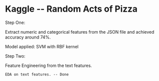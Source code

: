 Kaggle -- Random Acts of Pizza 
======

Step One:

  Extract numeric and categorical features from the JSON file and achieved accuracy around 74%. 
  
  Model applied: SVM with RBF kernel 
  
Step Two:

  Feature Engineering from the text features.
	
	EDA on text features. -- Done  
  
  
